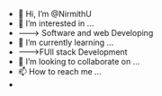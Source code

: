 - 👋 Hi, I’m @NirmithU
- 👀 I’m interested in ...
- ---> Software and web Developing 
- 🌱 I’m currently learning ...
- --->FUll stack Development 
- 💞️ I’m looking to collaborate on ...
- 📫 How to reach me ...
- 

<!---
NirmithU/NirmithU is a ✨ special ✨ repository because its `README.md` (this file) appears on your GitHub profile.
You can click the Preview link to take a look at your changes.
--->
